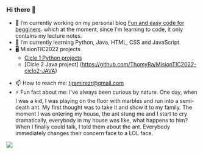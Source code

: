 ### Hi there 👋


- 🔭 I’m currently working on my personal blog [Fun and easy code for begginers](https://hashnode.com/@ThomyRa). which at the moment, since I'm learning to code, it only contains my lecture notes.
- 🌱 I’m currently learning Python, Java, HTML, CSS and JavaScript.
- 🖥️ MisionTIC2022 projects
  - [Cicle 1 Python projects](https://github.com/ThomyRa/MisionTic2022)
  - [Cicle 2 Java project] (https://github.com/ThomyRa/MisionTIC2022-ciclo2-JAVA)
<!---[comment]- 👯 I’m looking to collaborate on ...
[comment]- 🤔 I’m looking for help with 
[comment]- 💬 Ask me about ...-->
- 📫 How to reach me: tjramirezr@gmail.com
- ⚡ Fun fact about me: I've always been curious by nature. One day, when I was a kid, I was playing on the floor with marbles and run into a semi-death ant. My first thought was to take it and show it to my family. The moment I was entering my house, the ant stung me and I start to cry dramatically, everybody in my house was like, what happens to him? When I finally could talk, I told them about the ant. Everybody immediately changes their concern face to a LOL face.

<img src="https://github-readme-stats.vercel.app/api?username=ThomyRa&&show_icons=true&title_color=ffffff&icon_color=bb2acf&text_color=daf7dc&bg_color=151515">
